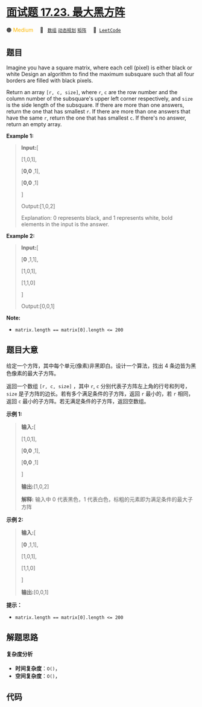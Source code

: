 # [面试题 17.23. 最大黑方阵](https://leetcode.cn/problems/max-black-square-lcci)

🟠 <font color=#ffb800>Medium</font>&emsp; 🔖&ensp; [`数组`](/tag/array.md) [`动态规划`](/tag/dynamic-programming.md) [`矩阵`](/tag/matrix.md)&emsp; 🔗&ensp;[`LeetCode`](https://leetcode.cn/problems/max-black-square-lcci)

## 题目

Imagine you have a square matrix, where each cell (pixel) is either black or
white Design an algorithm to find the maximum subsquare such that all four
borders are filled with black pixels.

Return an array `[r, c, size]`, where `r`, `c` are the row number and the
column number of the subsquare's upper left corner respectively, and `size` is
the side length of the subsquare. If there are more than one answers, return
the one that has smallest `r`. If there are more than one answers that have
the same `r`, return the one that has smallest `c`. If there's no answer,
return an empty array.

**Example 1:**

> 
> 
> 
> 
> 
> **Input:**[
> 
>    [1,0,1],
> 
>    [**0,0** ,1],
> 
>    [**0,0** ,1]
> 
> ]
> 
> Output:[1,0,2]
> 
> Explanation: 0 represents black, and 1 represents white, bold elements in the input is the answer.

**Example 2:**

> 
> 
> 
> 
> 
> **Input:**[
> 
>    [**0** ,1,1],
> 
>    [1,0,1],
> 
>    [1,1,0]
> 
> ]
> 
> Output:[0,0,1]
> 
> 

**Note:**

  * `matrix.length == matrix[0].length <= 200`


## 题目大意

给定一个方阵，其中每个单元(像素)非黑即白。设计一个算法，找出 4 条边皆为黑色像素的最大子方阵。

返回一个数组 `[r, c, size]` ，其中 `r`, `c` 分别代表子方阵左上角的行号和列号，`size`
是子方阵的边长。若有多个满足条件的子方阵，返回 `r` 最小的，若 `r` 相同，返回 `c` 最小的子方阵。若无满足条件的子方阵，返回空数组。

**示例 1:**

> 
> 
> 
> 
> 
> **输入:**[
> 
>    [1,0,1],
> 
>    [**0,0** ,1],
> 
>    [**0,0** ,1]
> 
> ]
> 
> **输出:**[1,0,2]
> 
> **解释:** 输入中 0 代表黑色，1 代表白色，标粗的元素即为满足条件的最大子方阵
> 
> 

**示例 2:**

> 
> 
> 
> 
> 
> **输入:**[
> 
>    [**0** ,1,1],
> 
>    [1,0,1],
> 
>    [1,1,0]
> 
> ]
> 
> **输出:**[0,0,1]
> 
> 

**提示：**

  * `matrix.length == matrix[0].length <= 200`


## 解题思路

#### 复杂度分析

- **时间复杂度**：`O()`，
- **空间复杂度**：`O()`，

## 代码

```javascript

```